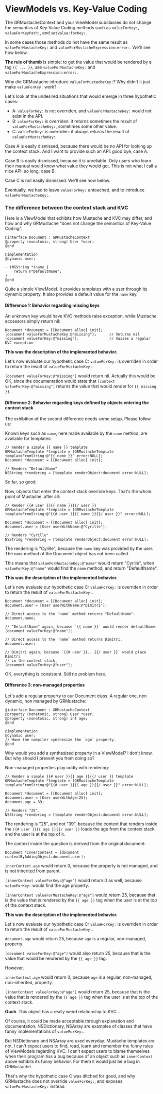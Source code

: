 ViewModels vs. Key-Value Coding
===============================

The GRMustacheContext and your ViewModel subclasses do not change the semantics of Key-Value Coding methods such as `valueForKey:`, `valueForKeyPath:`, and `setValue:forKey:`.

In some cases those methods do not have the same result as `valueForMustacheKey:` and `valueForMustacheExpression:error:`. We'll see how below.

**The rule of thumb** is simple: to get the value that would be rendered by a tag `{{ ... }}`, use `valueForMustacheKey:` and `valueForMustacheExpression:error:`.

Why did GRMustache introduce `valueForMustacheKey:`? Why didn't it just make `valueForKey:` work?

Let's look at the undesired situations that would emerge in three hypothetic cases:

- A: `valueForKey:` is not overriden, and `valueForMustacheKey:` would not exist in the API.
- B: `valueForKey:` is overriden: it returns sometimes the result of `valueForMustacheKey:`, sometimes some other value.
- C: `valueForKey:` is overriden: it always returns the result of `valueForMustacheKey:`

Case A is easily dismissed, because there would be no API for looking up the context stack. And I want to provide such an API: good bye, case A.

Case B is easily dismissed, because it is unreliable. Only users who learn their manual would know what value they would get. This is not what I call a nice API: so long, case B.

Case C is not easily dismissed. We'll see how below.

Eventually, we had to leave `valueForKey:` untouched, and to introduce `valueForMustacheKey:`.


### The difference between the context stack and KVC

Here is a ViewModel that exhibits how Mustache and KVC may differ, and how and why GRMustache "does not change the semantics of Key-Value Coding".

```objc
@interface Document : GRMustacheContext
@property (nonatomic, strong) User *user;
@end

@implementation
@dynamic user;

- (NSString *)name {
    return @"DefaultName";
}
@end
```

Quite a simple ViewModel. It provides templates with a user through its dynamic property. It also provides a default value for the `name` key.


#### Difference 1: Behavior regarding missing keys

An unknown key would have KVC methods raise exception, while Mustache accessors simply return nil:

```objc
Document *document = [[Document alloc] init];
[document valueForMustacheKey:@"missing"];      // Returns nil
[document valueForKey:@"missing"];              // Raises a regular KVC exception
```

**This was the description of the implemented behavior.**

Let's now evaluate our hypothetic case C: `valueForKey:` is overriden in order to return the result of `valueForMustacheKey:`.

`[document valueForKey:@"missing"]` would return nil. Actually this would be OK, since the documentation would state that `[context valueForKey:@"missing"]` returns the value that would render for `{{ missing }}`.


#### Difference 2: Behavior regarding keys defined by objects entering the context stack

The exhibition of the second difference needs some setup. Please follow us:

Known keys such as `name`, here made available by the `name` method, are available for templates:

```objc
// Render a simple {{ name }} template
GRMustacheTemplate *template = [GRMustacheTemplate templateFromString:@"{{ name }}" error:NULL];
Document *document = [[Document alloc] init];

// Renders "DefaultName"
NSString *rendering = [template renderObject:document error:NULL];
```

So far, so good.

Now, objects that enter the context stack override keys. That's the whole point of Mustache, after all:

```objc
// Render {{# user }}{{ name }}{{/ user }}
GRMustacheTemplate *template = [GRMustacheTemplate templateFromString:@"{{# user }}{{ name }}{{/ user }}" error:NULL];

Document *document = [[Document alloc] init];
document.user = [User userWithName:@"Cyrille"];

// Renders "Cyrille"
NSString *rendering = [template renderObject:document error:NULL];
```

The rendering is "Cyrille", because the `name` key was provided by the user. The `name` method of the Document object has not been called.

This means that `valueForMustacheKey:@"name"` would return "Cyrille", when `valueForKey:@"name"` would find the `name` method, and return "DefaultName".

**This was the description of the implemented behavior.**

Let's now evaluate our hypothetic case C: `valueForKey:` is overriden in order to return the result of `valueForMustacheKey:`.

```objc
Document *document = [[Document alloc] init];
document.user = [User userWithName:@"Dimitri"];

// Direct access to the `name` method returns "DefaultName".
document.name;

// "DefaultName" again, because `{{ name }}` would render defaultName.
[document valueForKey:@"name"];

// Direct access to the `name` method returns Dimitri.
document.user;

// Dimitri again, because `{{# user }}...{{/ user }}` would place Dimitri
// in the context stack.
[document valueForKey:@"user"];
```

OK, everything is consistent. Still no problem here.


#### Difference 3: non-managed properties

Let's add a regular property to our Document class. A regular one, non dynamic, non managed by GRMustache:

```objc
@interface Document : GRMustacheContext
@property (nonatomic, strong) User *user;
@property (nonatomic, strong) int age;
@end

@implementation
@dynamic user;
// Have the compiler synthesize the `age` property.
@end
```

Why would you add a synthesized property in a ViewModel? I don't know. But why should I prevent you from doing so?

Non-managed properties play oddly with rendering:

```objc
// Render a simple {{# user }}{{ age }}{{/ user }} template
GRMustacheTemplate *template = [GRMustacheTemplate templateFromString:@"{{# user }}{{ age }}{{/ user }}" error:NULL];

Document *document = [[Document alloc] init];
document.user = [User userWithAge:25];
document.age = 39;

// Renders "25".
NSString *rendering = [template renderObject:document error:NULL];
```

The rendering is "25", and not "39", because the context that renders inside the `{{# user }}{{ age }}{{/ user }}` loads the age from the context stack, and the user is at the top of it.

The context inside the question is derived from the original document:

```objc
Document *innerContext = [document contextByAddingObject:document.user];
```

`innerContext.age` would return 0, because the property is not managed, and is not inherited from parent.

`[innerContext valueForKey:@"age"]` would return 0 as well, because `valueForKey:` would find the age property.

`[innerContext valueForMustacheKey:@"age"]` would return 25, because that is the value that is rendered by the `{{ age }}` tag when the user is at the top of the context stack.

**This was the description of the implemented behavior.**

Let's now evaluate our hypothetic case C: `valueForKey:` is overriden in order to return the result of `valueForMustacheKey:`.

`document.age` would return 25, because `age` is a regular, non-managed, property.

`[document valueForKey:@"age"]` would also return 25, because that is the value that would be rendered by the `{{ age }}` tag.

However,

`innerContext.age` would return 0, because `age` is a regular, non-managed, non-inherited, property.

`[innerContext valueForKey:@"age"]` would return 25, because that is the value that is rendered by the `{{ age }}` tag when the user is at the top of the context stack.

**Ouch**. This object has a really weird relationship to KVC...

Of course, it could be made acceptable through explanation and documentation. NSDictionary, NSArray are examples of classes that have funny implementations of `valueForKey:`.

But NSDictionary and NSArray are used everyday. Mustache templates are not. I can't expect users to find, read, learn and remember the funny rules of ViewModels regarding KVC. I can't expect users to blame themselves when their program has a bug because of an object such as `innerContext` above exhibits its funny behavior. For them it would just be a bug in GRMustache.

That's why the hypothetic case C was ditched for good, and why GRMustache does not override `valueForKey:`, and exposes `valueForMustacheKey:` instead.
